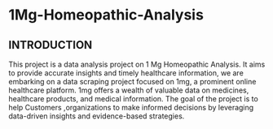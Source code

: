 # 1Mg-Homeopathic-Analysis

## INTRODUCTION
This project is a data analysis project on 1 Mg Homeopathic Analysis. It aims to provide accurate insights  and timely healthcare information, 
we are embarking on a data scraping project focused on 1mg, a prominent online healthcare platform. 1mg offers a wealth of valuable data on medicines, healthcare products, and medical information.
The goal of the project is to help Customers ,organizations to make informed decisions by leveraging data-driven insights and evidence-based strategies.
